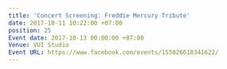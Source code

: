 ```yaml
---
title: 'Concert Screening: Freddie Mercury Tribute'
date: 2017-10-11 10:22:00 +07:00
position: 25
Event date: 2017-10-13 00:00:00 +07:00
Venue: VUI Studio
Event URL: https://www.facebook.com/events/155826618341622/
---
```


